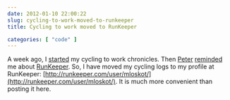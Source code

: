 ```yaml
---
date: 2012-01-10 22:00:22
slug: cycling-to-work-moved-to-runkeeper
title: Cycling to work moved to RunKeeper

categories: [ "code" ]
---
```


A week ago, I [started](/?p=2875) my cycling to work chronicles. Then [Peter](http://zsoldosp.blogspot.com/) [reminded](https://twitter.com/#!/zsepi/status/156313289448628224) me about [RunKeeper](http://runkeeper.com/). So, I have moved my cycling logs to my profile at RunKeeper: [http://runkeeper.com/user/mloskot/](http://runkeeper.com/user/mloskot/). It is much more convenient than posting it here.

